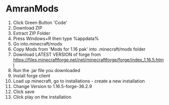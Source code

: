# AmranMods

1) Click Green Button 'Code'
2) Download ZIP
3) Extract ZIP Folder
5) Press Windows+R then type %appdata%
5) Go into.minecraft/mods
4) Copy Mods from 'Mods for 1.16 pak' into .minecraft/mods folder
5) Download LATEST VERSION of forge from https://files.minecraftforge.net/net/minecraftforge/forge/index_1.16.5.html
6) Run the .jar file you downloaded
7) Install forge client
8) Load up minecraft, go to installations - create a new installation
9) Change Version to 1.16.5-forge-36.2.9
10) Click save
11) Click play on the installation
